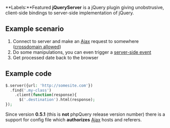 **Labels:**Featured **jQueryServer** is a jQuery plugin giving
unobstrusive, client-side bindings to server-side implementation of
jQuery.

Example scenario
----------------

1.  Connect to server and make an [Ajax](Ajax.md) request to somewhere
    ([crossdomain allowed](CrossDomainAjax.md))
2.  Do some manipulations, you can even trigger a [server-side
    event](Events#Server_Side_Events.md)
3.  Get processed date back to the browser

Example code
------------

``` php
$.server({url: 'http://somesite.com'})
  .find('.my-class')
    .client(function(response){
      $('.destination').html(response);
});
```

Since version **0.5.1** (this is **not** phpQuery release version
number) there is a support for config file which **authorizes**
[Ajax](Ajax.md) hosts and referers.
